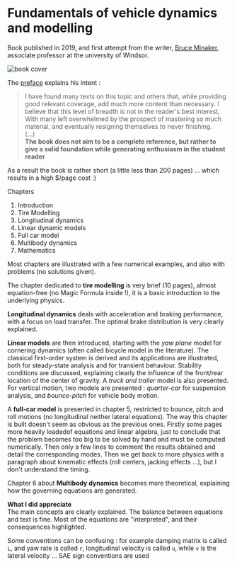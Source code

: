 # Fundamentals of vehicle dynamics and modelling

Book published in 2019, and first attempt from the writer, [Bruce Minaker](http://www.uwindsor.ca/engineering/mame/321/dr-b-minaker), associate professor at the university of Windsor. 

![book cover](https://media.wiley.com/product_data/coverImage300/93/11189800/1118980093.jpg)

The [preface](https://books.google.fr/books?id=-HCqDwAAQBAJ&pg=PA1&hl=fr&source=gbs_toc_r&cad=3#v=onepage&q&f=false) explains his intent :
> I have found many texts on  this topic and others that, while providing good relevant coverage, add much more content than necessary. I believe that this level of breadth is not in the  reader's best interest, With many Ieft overwhelmed by the prospect of mastering so much material, and eventually resigning themselves to never finishing.  
> (...)  
> **The book does not aim to be a complete reference, but rather to give a solid foundation while generating enthusiasm in the student reader**

As a result the book is rather short (a little less than 200 pages) ... which results in a high $/page cost :)  

Chapters 
1. Introduction
2. Tire Modelling
3. Longitudinal dynamics
4. Linear dynamic models
5. Full car model
6. Multibody dynamics
7. Mathematics

Most chapters are illustrated with a few numerical examples, and also with problems (no solutions given).

The chapter dedicated to **tire modelling** is very brief (10 pages), almost equation-free (no Magic Formula inside !), it is a  basic introduction to the underlying physics.

**Longitudinal dynamics** deals with acceleration and braking performance, with a focus on load transfer. The optimal brake distribution is very clearly explained. 

**Linear models** are then introduced, starting with the *yaw plane* model for cornering dynamics (often called bicycle model in the literature). The classical first-order system is derived and its applications are illustrated, both for steady-state analysis and for transient behaviour. Stability conditions are discussed, explaining clearly the influence of the front/rear location of the center of gravity. A *truck and trailer* model is also presented.  
For vertical motion, two models are presented : *quarter-car* for suspension analysis, and *bounce-pitch* for vehicle body motion.

A **full-car model** is presented in chapter 5, restricted to bounce, pitch and roll motions (no longitudinal neither lateral equations). The way this chapter is built doesn't seem as obvious as the previous ones. Firstly some pages more heavily loadedof equations and linear algebra, just to conclude that the problem becomes too big to be solved by hand and must be computed numerically. Then only a few lines to comment the results obtained and detail the corresponding modes. Then we get back to more physics with a paragraph about kinematic effects (roll centers, jacking effects ...), but I don't understand the timing. 

Chapter 6 about **Multibody dynamics** becomes more theoretical, explaining how the governing equations are generated. 

**What I did appreciate**  
The main concepts are clearly explained. The balance between equations and text is fine. Most of the equations are "interpreted", and their consequences highlighted. 



Some conventions can be confusing : for example damping matrix is called `L`, and yaw rate is called `r`, longitudinal velocity is called `u`, while `v` is the lateral velocity ... SAE sign conventions are used 
